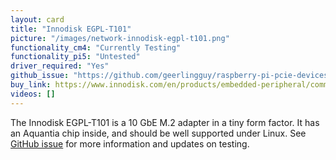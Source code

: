 ```yaml
---
layout: card
title: "Innodisk EGPL-T101"
picture: "/images/network-innodisk-egpl-t101.png"
functionality_cm4: "Currently Testing"
functionality_pi5: "Untested"
driver_required: "Yes"
github_issue: "https://github.com/geerlingguy/raspberry-pi-pcie-devices/issues/364"
buy_link: https://www.innodisk.com/en/products/embedded-peripheral/communication/egpl-t101
videos: []
---
```

The Innodisk EGPL-T101 is a 10 GbE M.2 adapter in a tiny form factor. It has an Aquantia chip inside, and should be well supported under Linux. See [GitHub issue](https://github.com/geerlingguy/raspberry-pi-pcie-devices/issues/364) for more information and updates on testing.
